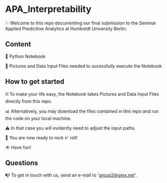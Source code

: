 # APA_Interpretability

:sparkles: Welcome to this repo documenting our final submission to the Seminar Applied Predicitive Analytics at Humboldt University Berlin. 

## Content
:snake: Python Notebook 

:file_folder: Pictures and Data Input Files needed to sucessfully execute the Notebook 

## How to get started
:chains: To make your life easy, the Notebook takes Pictures and Data Input Files directly from this repo. 

:bar_chart: Alternatively, you may download the files contained in this repo and run the code on your local machine. 

:warning: In that case you will evidently need to adjust the input paths.

:rocket: You are now ready to rock n' roll! 

:sunny: Have fun! 

## Questions
:mailbox_with_no_mail: To get in touch with us, send an e-mail to 'group2@gmx.net'. 
